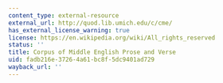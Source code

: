 ```yaml
---
content_type: external-resource
external_url: http://quod.lib.umich.edu/c/cme/
has_external_license_warning: true
license: https://en.wikipedia.org/wiki/All_rights_reserved
status: ''
title: Corpus of Middle English Prose and Verse
uid: fadb216e-3726-4a61-bc8f-5dc9401ad729
wayback_url: ''
---
```

